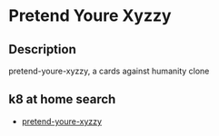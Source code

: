# Pretend Youre Xyzzy

## Description

pretend-youre-xyzzy, a cards against humanity clone

## k8 at home search

- [pretend-youre-xyzzy](https://nanne.dev/k8s-at-home-search/#/pretend-youre-xyzzy)
